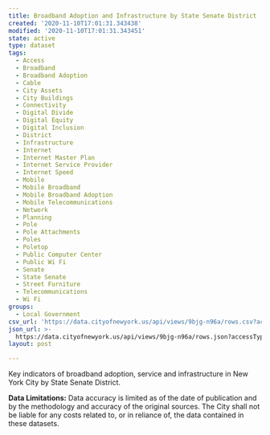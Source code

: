 ```yaml
---
title: Broadband Adoption and Infrastructure by State Senate District
created: '2020-11-10T17:01:31.343438'
modified: '2020-11-10T17:01:31.343451'
state: active
type: dataset
tags:
  - Access
  - Broadband
  - Broadband Adoption
  - Cable
  - City Assets
  - City Buildings
  - Connectivity
  - Digital Divide
  - Digital Equity
  - Digital Inclusion
  - District
  - Infrastructure
  - Internet
  - Internet Master Plan
  - Internet Service Provider
  - Internet Speed
  - Mobile
  - Mobile Broadband
  - Mobile Broadband Adoption
  - Mobile Telecommunications
  - Network
  - Planning
  - Pole
  - Pole Attachments
  - Poles
  - Poletop
  - Public Computer Center
  - Public Wi Fi
  - Senate
  - State Senate
  - Street Furniture
  - Telecommunications
  - Wi Fi
groups:
  - Local Government
csv_url: 'https://data.cityofnewyork.us/api/views/9bjg-n96a/rows.csv?accessType=DOWNLOAD'
json_url: >-
  https://data.cityofnewyork.us/api/views/9bjg-n96a/rows.json?accessType=DOWNLOAD
layout: post

---
```

Key indicators of broadband adoption, service and infrastructure in New York City by State Senate District.
</p>
<b>Data Limitations:</b> Data accuracy is limited as of the date of publication and by the methodology and accuracy of the original sources.  The City shall not be liable for any costs related to, or in reliance of, the data contained in these datasets.
